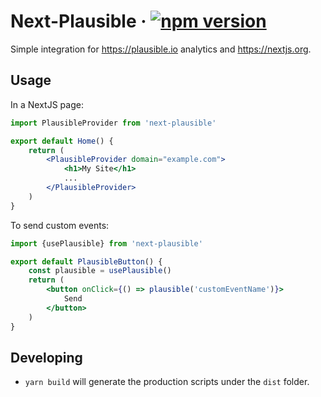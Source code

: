 # Next-Plausible &middot; [![npm version](https://img.shields.io/npm/v/next-plausible.svg?style=flat)](https://www.npmjs.com/package/next-plausible)

Simple integration for https://plausible.io analytics and https://nextjs.org.

## Usage

In a NextJS page:

```jsx
import PlausibleProvider from 'next-plausible'

export default Home() {
    return (
        <PlausibleProvider domain="example.com">
            <h1>My Site</h1>
            ...
        </PlausibleProvider>
    )
}
```

To send custom events:

```jsx
import {usePlausible} from 'next-plausible'

export default PlausibleButton() {
    const plausible = usePlausible()
    return (
        <button onClick={() => plausible('customEventName')}>
            Send
        </button>
    )
}
```

## Developing

- `yarn build` will generate the production scripts under the `dist` folder.

